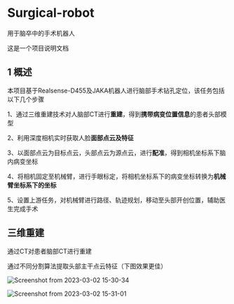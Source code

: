 # Surgical-robot
用于脑卒中的手术机器人

这是一个项目说明文档

## 1 概述

本项目基于Realsense-D455及JAKA机器人进行脑部手术钻孔定位，该任务包括以下几个步骤

1、通过三维重建技术对人脑部CT进行**重建**，得到**携带病变位置信息**的患者头部模型

2、利用深度相机实时获取人脸**面部点云及特征**

3、以面部点云为目标点云，头部点云为源点云，进行**配准**，得到相机坐标系下脑内病变坐标

4、将相机固定至机械臂，进行手眼标定，将相机坐标系下的病变坐标转换为**机械臂坐标系下的坐标**

5、设置上游任务，对机械臂进行路径、轨迹规划，移动至头部开创位置，辅助医生完成手术

## 三维重建

通过CT对患者脑部CT进行重建



通过不同分割算法提取头部主干点云特征（下图效果更佳）

![Screenshot from 2023-03-02 15-30-34](https://user-images.githubusercontent.com/88017321/222361029-95d35dbd-1bb5-450e-a9f0-9fee160c9135.png)

![Screenshot from 2023-03-02 15-31-01](https://user-images.githubusercontent.com/88017321/222360896-8b896e54-2289-46d0-bca4-30f9d93ddb1d.png)

